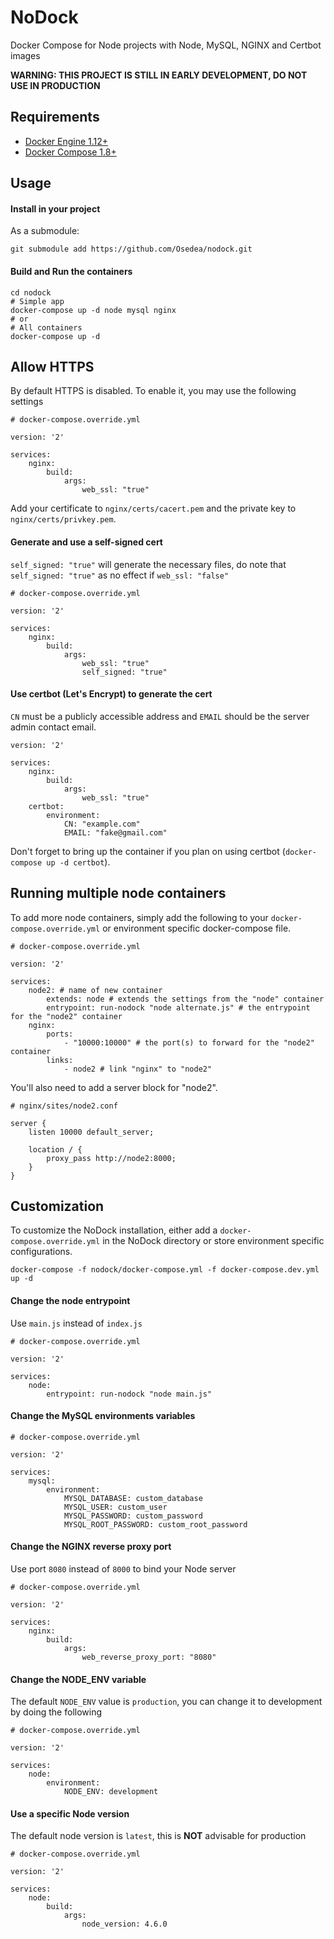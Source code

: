 # NoDock
Docker Compose for Node projects with Node, MySQL, NGINX and Certbot images

**WARNING: THIS PROJECT IS STILL IN EARLY DEVELOPMENT, DO NOT USE IN PRODUCTION**

## Requirements
* [Docker Engine 1.12+](https://docs.docker.com/engine/installation/)
* [Docker Compose 1.8+](https://docs.docker.com/compose/install/)

## Usage

#### Install in your project

As a submodule:
```
git submodule add https://github.com/Osedea/nodock.git
```

#### Build and Run the containers
```
cd nodock
# Simple app
docker-compose up -d node mysql nginx
# or
# All containers
docker-compose up -d
```

## Allow HTTPS

By default HTTPS is disabled. To enable it, you may use the following settings

```
# docker-compose.override.yml

version: '2'

services:
    nginx:
        build:
            args:
                web_ssl: "true"
```
Add your certificate to `nginx/certs/cacert.pem` and the private key to `nginx/certs/privkey.pem`.

#### Generate and use a self-signed cert

`self_signed: "true"` will generate the necessary files, do note that `self_signed: "true"` as no effect if `web_ssl: "false"`

```
# docker-compose.override.yml

version: '2'

services:
    nginx:
        build:
            args:
                web_ssl: "true"
                self_signed: "true"
```

#### Use certbot (Let's Encrypt) to generate the cert

`CN` must be a publicly accessible address and `EMAIL` should be the server admin contact email.

```
version: '2'

services:
    nginx:
        build:
            args:
                web_ssl: "true"
    certbot:
        environment:
            CN: "example.com"
            EMAIL: "fake@gmail.com"
```
Don't forget to bring up the container if you plan on using certbot (`docker-compose up -d certbot`).

## Running multiple node containers

To add more node containers, simply add the following to your `docker-compose.override.yml` or environment specific docker-compose file.

```
# docker-compose.override.yml

version: '2'

services:
    node2: # name of new container
        extends: node # extends the settings from the "node" container
        entrypoint: run-nodock "node alternate.js" # the entrypoint for the "node2" container
    nginx:
        ports:
            - "10000:10000" # the port(s) to forward for the "node2" container
        links:
            - node2 # link "nginx" to "node2"
```

You'll also need to add a server block for "node2".
```
# nginx/sites/node2.conf

server {
    listen 10000 default_server;

    location / {
        proxy_pass http://node2:8000;
    }
}
```

## Customization

To customize the NoDock installation, either add a `docker-compose.override.yml` in the NoDock directory or store environment specific configurations.

```
docker-compose -f nodock/docker-compose.yml -f docker-compose.dev.yml up -d
```

#### Change the node entrypoint

Use `main.js` instead of `index.js`
```
# docker-compose.override.yml

version: '2'

services:
    node:
        entrypoint: run-nodock "node main.js"
```

#### Change the MySQL environments variables
```
# docker-compose.override.yml

version: '2'

services:
    mysql:
        environment:
            MYSQL_DATABASE: custom_database
            MYSQL_USER: custom_user
            MYSQL_PASSWORD: custom_password
            MYSQL_ROOT_PASSWORD: custom_root_password
```

#### Change the NGINX reverse proxy port

Use port `8080` instead of `8000` to bind your Node server
```
# docker-compose.override.yml

version: '2'

services:
    nginx:
        build:
            args:
                web_reverse_proxy_port: "8080"
```

#### Change the NODE_ENV variable

The default `NODE_ENV` value is `production`, you can change it to development by doing the following
```
# docker-compose.override.yml

version: '2'

services:
    node:
        environment:
            NODE_ENV: development
```

#### Use a specific Node version

The default node version is `latest`, this is **NOT** advisable for production
```
# docker-compose.override.yml

version: '2'

services:
    node:
        build:
            args:
                node_version: 4.6.0
```
